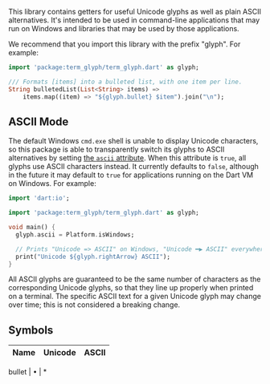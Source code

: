 This library contains getters for useful Unicode glyphs as well as plain ASCII
alternatives. It's intended to be used in command-line applications that may run
on Windows and libraries that may be used by those applications.

We recommend that you import this library with the prefix "glyph". For example:

```dart
import 'package:term_glyph/term_glyph.dart' as glyph;

/// Formats [items] into a bulleted list, with one item per line.
String bulletedList(List<String> items) =>
    items.map((item) => "${glyph.bullet} $item").join("\n");
```

## ASCII Mode

The default Windows `cmd.exe` shell is unable to display Unicode characters, so
this package is able to transparently switch its glyphs to ASCII alternatives by
setting [the `ascii` attribute][ascii]. When this attribute is `true`, all
glyphs use ASCII characters instead. It currently defaults to `false`, although
in the future it may default to `true` for applications running on the Dart VM
on Windows. For example:

[ascii]: https://www.dartdocs.org/documentation/term_glyph/latest/term_glyph/ascii.html

```dart
import 'dart:io';

import 'package:term_glyph/term_glyph.dart' as glyph;

void main() {
  glyph.ascii = Platform.isWindows;

  // Prints "Unicode => ASCII" on Windows, "Unicode ━▶ ASCII" everywhere else.
  print("Unicode ${glyph.rightArrow} ASCII");
}
```

All ASCII glyphs are guaranteed to be the same number of characters as the
corresponding Unicode glyphs, so that they line up properly when printed on a
terminal. The specific ASCII text for a given Unicode glyph may change over
time; this is not considered a breaking change.

## Symbols

Name | Unicode | ASCII
---- | ------- | -----
<!-- DO NOT MODIFY BY HAND. USE tool/generate.dart -->
bullet | • | *
<!-- /END AUTO GENERATED. -->
